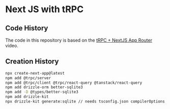 # Next JS with tRPC

## Code History

The code in this repository is based on the
[tRPC + NextJS App Router](https://youtu.be/qCLV0Iaq9zU)
video.

## Creation History

```bash
npx create-next-app@latest
npm add @trpc/server
npm add @trpc/client @trpc/react-query @tanstack/react-query
npm add drizzle-orm better-sqlite3
npm add -D @types/better-sqlite3
npm add drizzle-kit
npx drizzle-kit generate:sqlite // needs tsconfig.json compilerOptions target es6
```
